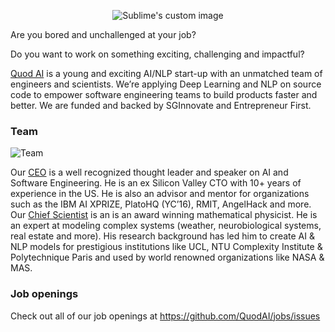 <p align="center">
  <img src="https://s3-ap-southeast-1.amazonaws.com/quod.ai/logo-sm.png?raw=true" alt="Sublime's custom image"/>
</p>

Are you bored and unchallenged at your job?

Do you want to work on something exciting, challenging and impactful?

[Quod AI](http://quod.ai) is a young and exciting AI/NLP start-up with an unmatched team of engineers and scientists. We’re applying Deep Learning and NLP on source code  to empower software engineering teams to build products faster and better. We are funded and backed by SGInnovate and Entrepreneur First.

### Team

![Team](https://s3-ap-southeast-1.amazonaws.com/quod.ai/IMG_4751_xs.jpg "Team")

Our [CEO](https://www.linkedin.com/in/hroussel/) is a well recognized thought leader and speaker on AI and Software Engineering. He is an ex Silicon Valley CTO with 10+ years of experience in the US. He is also an advisor and mentor for organizations such as the IBM AI XPRIZE, PlatoHQ (YC’16), RMIT, AngelHack and more.
Our [Chief Scientist](https://www.linkedin.com/in/mikhfilippov/) is an is an award winning mathematical physicist. He is an expert at modeling complex systems (weather, neurobiological systems, real estate and more). His research background has led him to create AI & NLP models for prestigious institutions like UCL, NTU Complexity Institute & Polytechnique Paris and used by world renowned organizations like NASA & MAS.

### Job openings

Check out all of our job openings at https://github.com/QuodAI/jobs/issues
